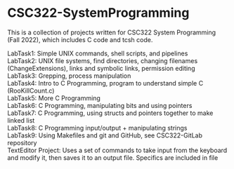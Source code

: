 # CSC322-SystemProgramming

This is a collection of projects written for CSC322 System Programming (Fall 2022), which includes C code and tcsh code.  
  
LabTask1: Simple UNIX commands, shell scripts, and pipelines  
LabTask2: UNIX file systems, find directories, changing filenames (ChangeExtensions), links and symbolic links, permission editing    
LabTask3: Grepping, process manipulation  
LabTask4: Intro to C Programming, program to understand simple C (RooKillCount.c)  
LabTask5: More C Programming  
LabTask6: C Programming, manipulating bits and using pointers  
LabTask7: C Programming, using structs and pointers together to make linked list  
LabTask8: C Programming input/output + manipulating strings  
LabTask9: Using Makefiles and git and GitHub, see CSC322-GitLab repository  
TextEditor Project: Uses a set of commands to take input from the keyboard and modify it, then saves it to an output file. Specifics are included in file  
